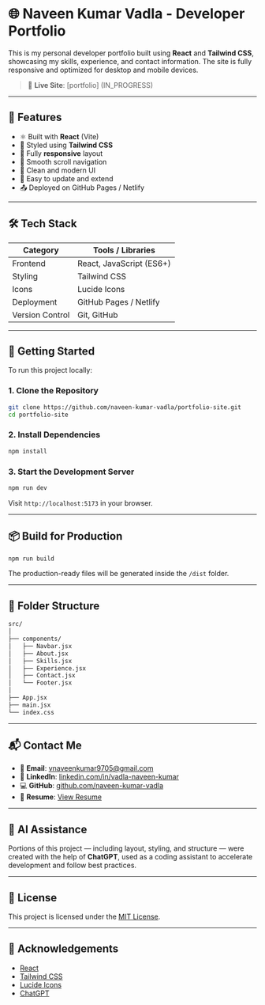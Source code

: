 # 🌐 Naveen Kumar Vadla - Developer Portfolio

This is my personal developer portfolio built using **React** and **Tailwind CSS**, showcasing my skills, experience, and contact information. The site is fully responsive and optimized for desktop and mobile devices.

> 🚀 **Live Site**: [portfolio] (IN_PROGRESS)

---

## 📌 Features

- ⚛️ Built with **React** (Vite)
- 🎨 Styled using **Tailwind CSS**
- 📱 Fully **responsive** layout
- 🔗 Smooth scroll navigation
- 🌙 Clean and modern UI
- 🧠 Easy to update and extend
- 📤 Deployed on GitHub Pages / Netlify

---

## 🛠️ Tech Stack

| Category        | Tools / Libraries                |
|-----------------|----------------------------------|
| Frontend        | React, JavaScript (ES6+)         |
| Styling         | Tailwind CSS                     |
| Icons           | Lucide Icons                     |
| Deployment      | GitHub Pages / Netlify           |
| Version Control | Git, GitHub                      |

---

## 🚀 Getting Started

To run this project locally:

### 1. Clone the Repository

```bash
git clone https://github.com/naveen-kumar-vadla/portfolio-site.git
cd portfolio-site
```

### 2. Install Dependencies

```bash
npm install
```

### 3. Start the Development Server

```bash
npm run dev
```

Visit `http://localhost:5173` in your browser.

---

## 📦 Build for Production

```bash
npm run build
```

The production-ready files will be generated inside the `/dist` folder.

---

## 📁 Folder Structure

```bash
src/
│
├── components/
│   ├── Navbar.jsx
│   ├── About.jsx
│   ├── Skills.jsx
│   ├── Experience.jsx
│   ├── Contact.jsx
│   └── Footer.jsx
│
├── App.jsx
├── main.jsx
└── index.css
```

---

## 📬 Contact Me

- 📧 **Email**: [vnaveenkumar9705@gmail.com](mailto:vnaveenkumar9705@gmail.com)
- 💼 **LinkedIn**: [linkedin.com/in/vadla-naveen-kumar](https://www.linkedin.com/in/vadla-naveen-kumar/)
- 💻 **GitHub**: [github.com/naveen-kumar-vadla](https://github.com/naveen-kumar-vadla)
- 📄 **Resume**: [View Resume](https://drive.google.com/file/d/1jbl7c1G084uykhcGR-_Z5ttqCxfIgeQw/view)

---

## 🧠 AI Assistance

Portions of this project — including layout, styling, and structure — were created with the help of **ChatGPT**, used as a coding assistant to accelerate development and follow best practices.

---

## 📝 License

This project is licensed under the [MIT License](LICENSE).

---

## 🙌 Acknowledgements

- [React](https://reactjs.org/)
- [Tailwind CSS](https://tailwindcss.com/)
- [Lucide Icons](https://lucide.dev/)
- [ChatGPT](https://openai.com/chatgpt)